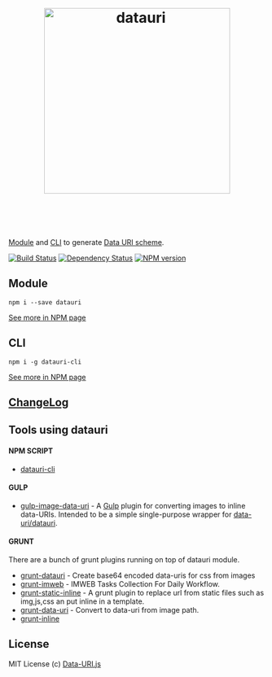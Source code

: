 <h1 align="center">
  <br>
  <img width="365" src="https://cdn.rawgit.com/data-uri/datauri/master/media/datauri.svg" alt="datauri">
  <br>
  <br>
  <br>
</h1>

[Module](http://npm.im/datauri) and [CLI](http://npm.im/datauri-cli) to generate [Data URI scheme](http://en.wikipedia.org/wiki/Data_URI_scheme).

[![Build Status](https://github.com/data-uri/datauri/actions/workflows/main.yml/badge.svg?branch=main)](https://github.com/data-uri/datauri/actions/workflows/main.yml?query=branch%3Amain) [![Dependency Status](https://www.versioneye.com/user/projects/560b7b3f5a262f001e0007e2/badge.svg?style=flat)](https://www.versioneye.com/user/projects/560b7b3f5a262f001e0007e2) [![NPM version](http://img.shields.io/npm/dm/datauri.svg?style=flat)](https://www.npmjs.org/package/datauri)

## Module

`npm i --save datauri`

[See more in NPM page](http://npm.im/datauri)

## CLI

`npm i -g datauri-cli`

[See more in NPM page](http://npm.im/datauri-cli)

## [ChangeLog](https://github.com/data-uri/datauri/releases)

## Tools using datauri

#### NPM SCRIPT

- [datauri-cli](https://npmjs.org/package/datauri-cli)

#### GULP

- [gulp-image-data-uri](https://github.com/adam-lynch/gulp-image-data-uri) - A [Gulp](http://github.com/gulpjs/gulp) plugin for converting images to inline data-URIs. Intended to be a simple single-purpose wrapper for [data-uri/datauri](https://github.com/data-uri/datauri).

#### GRUNT

There are a bunch of grunt plugins running on top of datauri module.

- [grunt-datauri](https://npmjs.org/package/grunt-datauri) - Create base64 encoded data-uris for css from images
- [grunt-imweb](https://npmjs.org/package/grunt-imweb) - IMWEB Tasks Collection For Daily Workflow.
- [grunt-static-inline](https://npmjs.org/package/grunt-static-inline) - A grunt plugin to replace url from static files such as img,js,css an put inline in a template.
- [grunt-data-uri](https://npmjs.org/package/grunt-data-uri) - Convert to data-uri from image path.
- [grunt-inline](https://npmjs.org/package/grunt-inline)

## License

MIT License
(c) [Data-URI.js](http://github.com/data-uri)

